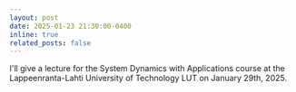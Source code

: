 ```yaml
---
layout: post
date: 2025-01-23 21:30:00-0400
inline: true
related_posts: false
---
```


I'll give a lecture for the System Dynamics with Applications course at the Lappeenranta-Lahti University of Technology LUT on January 29th, 2025.
